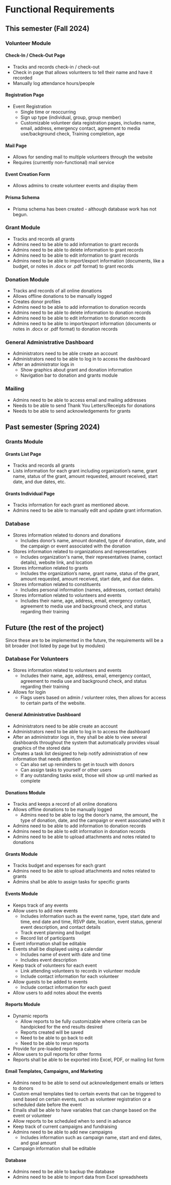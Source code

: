 # Functional Requirements

## This semester (Fall 2024)

### Volunteer Module

#### Check-In / Check-Out Page

- Tracks and records check-in / check-out
- Check in page that allows volunteers to tell their name and have it recorded
- Manually log attendance hours/people

#### Registration Page

- Event Registration
  - Single time or reoccurring
  - Sign up type (individual, group, group member)
  - Customizable volunteer data registration pages, includes name, email, address, emergency contact, agreement to media use/background check, Training completion, age

#### Mail Page

- Allows for sending mail to multiple volunteers through the website
- Requires (currently non-functional) mail service

#### Event Creation Form

- Allows admins to create volunteer events and display them

#### Prisma Schema

- Prisma schema has been created - although database work has not begun.

### Grant Module
- Tracks and records all grants
- Admins need to be able to add information to grant records
- Admins need to be able to delete information to grant records
- Admins need to be able to edit information to grant records
- Admins need to be able to import/export information (documents, like a budget, or notes in .docx or .pdf format) to grant records

### Donation Module
- Tracks and records of all online donations
- Allows offline donations to be manually logged
- Creates donor profiles
- Admins need to be able to add information to donation records
- Admins need to be able to delete information to donation records
- Admins need to be able to edit information to donation records
- Admins need to be able to import/export information (documents or notes in .docx or .pdf format) to donation records

### General Administrative Dashboard
- Administrators need to be able create an account
- Administrators need to be able to log in to access the dashboard
- After an administrator logs in
    - Show graphics about grant and donation information
    - Navigation bar to donation and grants module

### Mailing
- Admins need to be able to access email and mailing addresses
- Needs to be able to send Thank You Letters/Receipts for donations
- Needs to be able to send acknowledgements for grants





## Past semester (Spring 2024)

### Grants Module

#### Grants List Page

- Tracks and records all grants
- Lists information for each grant including organization’s name, grant name, status of the grant, amount requested, amount received, start date, and due dates, etc.

#### Grants Individual Page

- Tracks information for each grant as mentioned above.
- Admins need to be able to manually edit and update grant information.

### Database

- Stores information related to donors and donations
  - Includes donor’s name, amount donated, type of donation, date, and the campaign or event associated with the donation
- Stores information related to organizations and representatives
  - Includes organization's name, their representatives (name, contact details), website link, and location
- Stores information related to grants
  - Includes the organization’s name, grant name, status of the grant, amount requested, amount received, start date, and due dates.
- Stores information related to constituents
  - Includes personal information (names, addresses, contact details)
- Stores information related to volunteers and events
  - Includes their name, age, address, email, emergency contact, agreement to media use and background check, and status regarding their training

## Future (the rest of the project)

Since these are to be implemented in the future, the requirements will be a bit broader (not listed by page but by modules)

### Database For Volunteers

- Stores information related to volunteers and events
  - Includes their name, age, address, email, emergency contact, agreement to media use and background check, and status regarding their training
- Allows for login
  - Flags users based on admin / volunteer roles, then allows for access to certain parts of the website.

#### General Administrative Dashboard

- Administrators need to be able create an account
- Administrators need to be able to log in to access the dashboard
- After an administrator logs in, they shall be able to view several dashboards throughout the system that automatically provides visual graphics of the stored data
- Creates a task list designed to help notify administration of new information that needs attention
  - Can also set up reminders to get in touch with donors
  - Can assign tasks to yourself or other users
  - If any outstanding tasks exist, those will show up until marked as complete

#### Donations Module

- Tracks and keeps a record of all online donations
- Allows offline donations to be manually logged
  - Admins need to be able to log the donor’s name, the amount, the type of donation, date, and the campaign or event associated with it
- Admins need to be able to add information to donation records
- Admins need to be able to edit information in donation records
- Admins need to be able to upload attachments and notes related to donations

#### Grants Module

- Tracks budget and expenses for each grant
- Admins need to be able to upload attachments and notes related to grants
- Admins shall be able to assign tasks for specific grants

#### Events Module

- Keeps track of any events
- Allow users to add new events
  - Includes information such as the event name, type, start date and time, end date and time, RSVP date, location, event status, general event description, and contact details
  - Track event planning and budget
  - Record list of participants
- Event information shall be editable
- Events shall be displayed using a calendar
  - Includes name of event with date and time
  - Includes event description
- Keep track of volunteers for each event
  - Link attending volunteers to records in volunteer module
  - Include contact information for each volunteer
- Allow guests to be added to events
  - Include contact information for each guest
- Allow users to add notes about the events

#### Reports Module

- Dynamic reports
  - Allow reports to be fully customizable where criteria can be handpicked for the end results desired
  - Reports created will be saved
  - Need to be able to go back to edit
  - Need to be able to rerun reports
- Provide for pre-loaded reports
- Allow users to pull reports for other forms
- Reports shall be able to be exported into Excel, PDF, or mailing list form

#### Email Templates, Campaigns, and Marketing

- Admins need to be able to send out acknowledgement emails or letters to donors
- Custom email templates tied to certain events that can be triggered to send based on certain events, such as volunteer registration or a scheduled date before the event
- Emails shall be able to have variables that can change based on the event or volunteer
- Allow reports to be scheduled when to send in advance
- Keep track of current campaigns and fundraising
- Admins need to be able to add new campaigns
  - Includes information such as campaign name, start and end dates, and goal amount
- Campaign information shall be editable

#### Database

- Admins need to be able to backup the database
- Admins need to be able to import data from Excel spreadsheets
